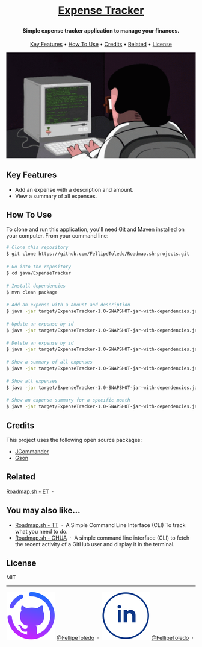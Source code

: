
<h1 align="center">
  
  [Expense Tracker](https://github.com/FellipeToledo/Roadmap.sh-projects/tree/main/java/ExpenseTracker)
 
</h1>

<h4 align="center">Simple expense tracker application to manage your finances.</h4>

<p align="center">
  <a href="#Key-features">Key Features</a> •
  <a href="#how-to-use">How To Use</a> •
  <a href="#credits">Credits</a> •
  <a href="#related">Related</a> •
  <a href="#license">License</a>
</p>

![screenshot](https://raw.githubusercontent.com/FellipeToledo/files/c6c8e62520e32ee88d89648f2c034cba4f8af9c4/tenor.gif)

## Key Features

* Add an expense with a description and amount.
* View a summary of all expenses.

## How To Use

To clone and run this application, you'll need [Git](https://git-scm.com) and [Maven](https://maven.apache.org/download.cgi) installed on your computer. From your command line:

```bash
# Clone this repository
$ git clone https://github.com/FellipeToledo/Roadmap.sh-projects.git

# Go into the repository
$ cd java/ExpenseTracker

# Install dependencies
$ mvn clean package

# Add an expense with a amount and description 
$ java -jar target/ExpenseTracker-1.0-SNAPSHOT-jar-with-dependencies.jar --a 150 "Game"

# Update an expense by id 
$ java -jar target/ExpenseTracker-1.0-SNAPSHOT-jar-with-dependencies.jar --u <id> <amount> <description>

# Delete an expense by id 
$ java -jar target/ExpenseTracker-1.0-SNAPSHOT-jar-with-dependencies.jar --d <id>

# Show a summary of all expenses
$ java -jar target/ExpenseTracker-1.0-SNAPSHOT-jar-with-dependencies.jar --s

# Show all expenses
$ java -jar target/ExpenseTracker-1.0-SNAPSHOT-jar-with-dependencies.jar --l

# Show an expense summary for a specific month
$ java -jar target/ExpenseTracker-1.0-SNAPSHOT-jar-with-dependencies.jar --m <specific month (1-12)>
```

## Credits

This project uses the following open source packages:

- [JCommander](https://jcommander.org/)
- [Gson](https://github.com/google/gson/)

## Related

[Roadmap.sh - ET](https://roadmap.sh/projects/expense-tracker) &nbsp;&middot;&nbsp;

## You may also like...

- [Roadmap.sh - TT](https://roadmap.sh/projects/task-tracker) &nbsp;&middot;&nbsp;  A Simple Command Line Interface (CLI)
  To track what you need to do.
- [Roadmap.sh - GHUA](https://roadmap.sh/projects/github-user-activity) &nbsp;&middot;&nbsp; A simple command line interface (CLI) to fetch the recent activity of a GitHub user and display it in the terminal.

## License

MIT

---

<div align="center">



 ![screenshot](https://raw.githubusercontent.com/FellipeToledo/files/refs/heads/main/github-desktop.svg) [@FellipeToledo](https://github.com/FellipeToledo) &nbsp;&middot;&nbsp;   ![screenshot](https://raw.githubusercontent.com/FellipeToledo/files/refs/heads/main/linkedin-outlined.svg) [@FellipeToledo](https://www.linkedin.com/in/fellipetoledo/) &nbsp;&middot;&nbsp;  

</div>
